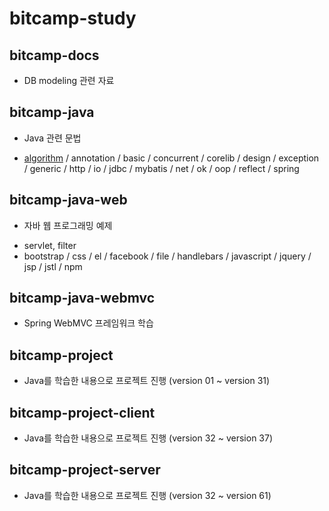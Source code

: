 # bitcamp-study

## bitcamp-docs 
* DB modeling 관련 자료

## bitcamp-java
* Java 관련 문법
- [algorithm](src/main/java/com/eomcs/algorithm/data_structure) / annotation / basic / concurrent / corelib / design / exception / generic / http / io
/ jdbc / mybatis / net / ok / oop / reflect / spring 

## bitcamp-java-web
* 자바 웹 프로그래밍 예제
- servlet, filter
- bootstrap / css / el / facebook / file / handlebars / javascript / jquery / jsp / jstl / npm

## bitcamp-java-webmvc
* Spring WebMVC 프레임워크 학습

## bitcamp-project
* Java를 학습한 내용으로 프로젝트 진행 (version 01 ~ version 31)

## bitcamp-project-client
* Java를 학습한 내용으로 프로젝트 진행 (version 32 ~ version 37)

## bitcamp-project-server
* Java를 학습한 내용으로 프로젝트 진행 (version 32 ~ version 61)


